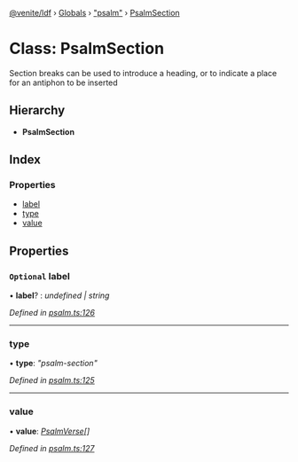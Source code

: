 [@venite/ldf](../README.md) › [Globals](../globals.md) › ["psalm"](../modules/_psalm_.md) › [PsalmSection](_psalm_.psalmsection.md)

# Class: PsalmSection

Section breaks can be used to introduce a heading, or to indicate a place for an antiphon to be inserted

## Hierarchy

* **PsalmSection**

## Index

### Properties

* [label](_psalm_.psalmsection.md#optional-label)
* [type](_psalm_.psalmsection.md#type)
* [value](_psalm_.psalmsection.md#value)

## Properties

### `Optional` label

• **label**? : *undefined | string*

*Defined in [psalm.ts:126](https://github.com/gbj/venite/blob/bb76e32/ldf/src/psalm.ts#L126)*

___

###  type

• **type**: *"psalm-section"*

*Defined in [psalm.ts:125](https://github.com/gbj/venite/blob/bb76e32/ldf/src/psalm.ts#L125)*

___

###  value

• **value**: *[PsalmVerse](_psalm_.psalmverse.md)[]*

*Defined in [psalm.ts:127](https://github.com/gbj/venite/blob/bb76e32/ldf/src/psalm.ts#L127)*
